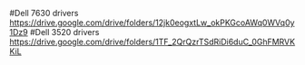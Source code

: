 #Dell 7630 drivers
https://drive.google.com/drive/folders/12jk0eogxtLw_okPKGcoAWq0WVq0y1Dz9
#Dell 3520 drivers
https://drive.google.com/drive/folders/1TF_2QrQzrTSdRiDi6duC_0GhFMRVKKiL
